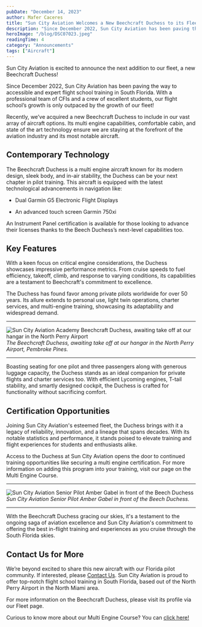 ```yaml
---
pubDate: "December 14, 2023"
author: Mafer Caceres
title: "Sun City Aviation Welcomes a New Beechcraft Duchess to its Fleet"
description: "Since December 2022, Sun City Aviation has been paving the way to accessible and expert flight school training in South Florida. With a professional team of CFIs and a crew of excellent students, our flight school’s growth is only outpaced by the growth of our fleet!"
heroImage: "/blog/DSC07023.jpeg"
readingTime: 4
category: "Announcements"
tags: ["Aircraft"]
---
```


Sun City Aviation is excited to announce the next addition to our fleet, a new Beechcraft Duchess!

Since December 2022, Sun City Aviation has been paving the way to accessible and expert flight school training in South Florida. With a professional team of CFIs and a crew of excellent students, our flight school’s growth is only outpaced by the growth of our fleet!

Recently, we’ve acquired a new Beechcraft Duchess to include in our vast array of aircraft options. Its multi engine capabilities, comfortable cabin, and state of the art technology ensure we are staying at the forefront of the aviation industry and its most notable aircraft.

## Contemporary Technology

The Beechcraft Duchess is a multi engine aircraft known for its modern design, sleek body, and in-air stability, the Duchess can be your next chapter in pilot training. This aircraft is equipped with the latest technological advancements in navigation like:

- Dual Garmin G5 Electronic Flight Displays

- An advanced touch screen Garmin 750xi

An Instrument Panel certification is available for those looking to advance their licenses thanks to the Beech Duchess’s next-level capabilities too.

## Key Features

With a keen focus on critical engine considerations, the Duchess showcases impressive performance metrics. From cruise speeds to fuel efficiency, takeoff, climb, and response to varying conditions, its capabilities are a testament to Beechcraft's commitment to excellence.

The Duchess has found favor among private pilots worldwide for over 50 years. Its allure extends to personal use, light twin operations, charter services, and multi-engine training, showcasing its adaptability and widespread demand.

---

![Sun City Aviation Academy Beechcraft Duchess, awaiting take off at our hangar in the North Perry Airport](/blog/DSC00074.jpg)
_The Beechcraft Duchess, awaiting take off at our hangar in the North Perry Airport, Pembroke Pines._

---

Boasting seating for one pilot and three passengers along with generous luggage capacity, the Duchess stands as an ideal companion for private flights and charter services too. With efficient Lycoming engines, T-tail stability, and smartly designed cockpit, the Duchess is crafted for functionality without sacrificing comfort.

## Certification Opportunities

Joining Sun City Aviation's esteemed fleet, the Duchess brings with it a legacy of reliability, innovation, and a lineage that spans decades. With its notable statistics and performance, it stands poised to elevate training and flight experiences for students and enthusiasts alike.

Access to the Duchess at Sun City Aviation opens the door to continued training opportunities like securing a multi engine certification. For more information on adding this program into your training, visit our page on the Multi Engine Course.

---

![Sun City Aviation Senior Pilot Amber Gabel in front of the Beech Duchess](/blog/DSC07269.jpg)
_Sun City Aviation Senior Pilot Amber Gabel in front of the Beech Duchess._

---

With the Beechcraft Duchess gracing our skies, it's a testament to the ongoing saga of aviation excellence and Sun City Aviation's commitment to offering the best in-flight training and experiences as you cruise through the South Florida skies.

## Contact Us for More

We’re beyond excited to share this new aircraft with our Florida pilot community. If interested, please [Contact Us](/contact). Sun City Aviation is proud to offer top-notch flight school training in South Florida, based out of the North Perry Airport in the North Miami area.

For more information on the Beechcraft Duchess, please visit its profile via our Fleet page.

Curious to know more about our Multi Engine Course? You can [click here!](/multi-engine-rating)
